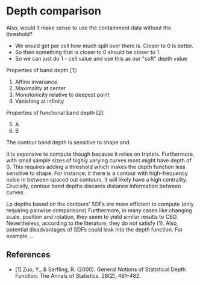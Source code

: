 # Depth comparison

Also, would it make sense to use the containment data without the threshold?

- We would get per cell how much spill over there is. Closer to 0 is better.
- So then something that is closer to 0 should be closer to 1.
- So we can just do 1 - cell value and use this as our "soft" depth value

Properties of band depth [1]:

1. Affine invariance
2. Maximality at center
3. Monotonicity relative to deepest point
4. Vanishing at infinity

Properties of functional band depth [2]:

5. A
6. B

The contour band depth is sensitive to shape and

It is expensive to compute though because it relies on triplets.
Furthermore, with small sample sizes of highly varying curves most might have depth of 0.
This requires adding a threshold which makes the depth function less sensitive to shape.
For instance, it there is a contour with high-frequency noise in between spaced out contours,
it will likely have a high centrality.
Crucially, contour band depths discards distance information between curves.

Lp depths based on the contours' SDFs are more efficient to compute (only requiring pairwise comparisons)
Furthermore, in many cases like changing scale, position and rotation, they seem to yield similar results to CBD.
Nevertheless, according to the literature, they do not satisfy (1).
Also, potential disadvantages of SDFs could leak into the depth function.
For example ...

## References

- [1] Zuo, Y., & Serfling, R. (2000). General Notions of Statistical Depth Function. The Annals of Statistics, 28(2),
  461–482.

